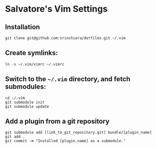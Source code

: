 Salvatore's Vim Settings
========

Installation
--------

    git clone git@github.com:srinchiera/dotfiles.git ~/.vim

Create symlinks:
--------

    ln -s ~/.vim/vimrc ~/.vimrc

Switch to the `~/.vim` directory, and fetch submodules:
--------

    cd ~/.vim
    git submodule init
    git submodule update

Add a plugin from a git repository
--------

    git submodule add [link_to_git_repository.git] bundle/[plugin_name]
    git add .
    git commit -m "Installed [plugin_name] as a submodule."
